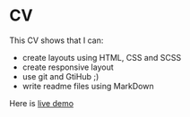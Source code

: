 # CV

This CV shows that I can:
* create layouts using HTML, CSS and SCSS
* create responsive layout
* use git and GtiHub ;)
* write readme files using MarkDown

Here is [live demo](https://orrstudio.github.io/SimpleCV)
